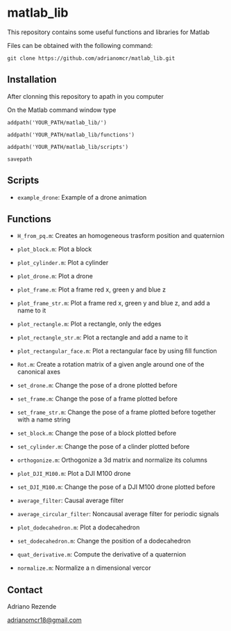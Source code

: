# matlab_lib
This repository contains some useful functions and libraries for Matlab

Files can be obtained with the following command:

``git clone https://github.com/adrianomcr/matlab_lib.git``



## Installation

After clonning this repository to apath in you computer

On the Matlab command window type

``addpath('YOUR_PATH/matlab_lib/')``

``addpath('YOUR_PATH/matlab_lib/functions')``

``addpath('YOUR_PATH/matlab_lib/scripts')``

``savepath``




## Scripts

- ``example_drone``: Example of a drone animation


## Functions

- ``H_from_pq.m``: Creates an homogeneous trasform position and quaternion

- ``plot_block.m``: Plot a block

- ``plot_cylinder.m``: Plot a cylinder

- ``plot_drone.m``: Plot a drone

- ``plot_frame.m``: Plot a frame red x, green y and blue z

- ``plot_frame_str.m``: Plot a frame red x, green y and blue z, and add a name to it

- ``plot_rectangle.m``: Plot a rectangle, only the edges

- ``plot_rectangle_str.m``: Plot a rectangle and add a name to it

- ``plot_rectangular_face.m``: Plot a rectangular face by using fill function

- ``Rot.m``: Create a rotation matrix of a given angle around one of the canonical axes

- ``set_drone.m``: Change the pose of a drone plotted before

- ``set_frame.m``: Change the pose of a frame plotted before

- ``set_frame_str.m``: Change the pose of a frame plotted before together with a name string

- ``set_block.m``: Change the pose of a block plotted before

- ``set_cylinder.m``: Change the pose of a clinder plotted before

- ``orthogonize.m``: Orthogonize a 3d matrix and normalize its columns

- ``plot_DJI_M100.m``: Plot a DJI M100 drone

- ``set_DJI_M100.m``: Change the pose of a DJI M100 drone plotted before

- ``average_filter``: Causal average filter

- ``average_circular_filter``: Noncausal average filter for periodic signals

- ``plot_dodecahedron.m``: Plot a dodecahedron

- ``set_dodecahedron.m``: Change the position of a dodecahedron

- ``quat_derivative.m``: Compute the derivative of a quaternion

- ``normalize.m``: Normalize a n dimensional vercor





## Contact

Adriano Rezende

adrianomcr18@gmail.com




